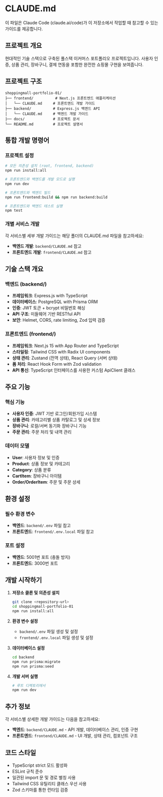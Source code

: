 # CLAUDE.md

이 파일은 Claude Code (claude.ai/code)가 이 저장소에서 작업할 때 참고할 수 있는 가이드를 제공합니다.

## 프로젝트 개요

현대적인 기술 스택으로 구축된 풀스택 이커머스 포트폴리오 프로젝트입니다. 사용자 인증, 상품 관리, 장바구니, 결제 연동을 포함한 완전한 쇼핑몰 구현을 보여줍니다.

## 프로젝트 구조

```
shoppingmall-portfolio-01/
├── frontend/          # Next.js 프론트엔드 애플리케이션
│   └── CLAUDE.md     # 프론트엔드 개발 가이드
├── backend/          # Express.js 백엔드 API
│   └── CLAUDE.md     # 백엔드 개발 가이드
├── docs/             # 프로젝트 문서
└── README.md         # 프로젝트 설명서
```

## 통합 개발 명령어

### 프로젝트 설정
```bash
# 모든 의존성 설치 (root, frontend, backend)
npm run install:all

# 프론트엔드와 백엔드를 개발 모드로 실행
npm run dev

# 프론트엔드와 백엔드 빌드
npm run frontend:build && npm run backend:build

# 프론트엔드와 백엔드 테스트 실행
npm test
```

### 개별 서비스 개발
각 서비스별 세부 개발 가이드는 해당 폴더의 CLAUDE.md 파일을 참고하세요:

- **백엔드 개발**: `backend/CLAUDE.md` 참고
- **프론트엔드 개발**: `frontend/CLAUDE.md` 참고

## 기술 스택 개요

### 백엔드 (backend/)
- **프레임워크**: Express.js with TypeScript
- **데이터베이스**: PostgreSQL with Prisma ORM
- **인증**: JWT 토큰 + bcrypt 비밀번호 해싱
- **API 구조**: 미들웨어 기반 RESTful API
- **보안**: Helmet, CORS, rate limiting, Zod 입력 검증

### 프론트엔드 (frontend/)
- **프레임워크**: Next.js 15 with App Router and TypeScript
- **스타일링**: Tailwind CSS with Radix UI components
- **상태 관리**: Zustand (전역 상태), React Query (서버 상태)
- **폼 처리**: React Hook Form with Zod validation
- **API 통신**: TypeScript 인터페이스를 사용한 커스텀 ApiClient 클래스

## 주요 기능

### 핵심 기능
- **사용자 인증**: JWT 기반 로그인/회원가입 시스템
- **상품 관리**: 카테고리별 상품 카탈로그 및 상세 정보
- **장바구니**: 로컬/서버 동기화 장바구니 기능
- **주문 관리**: 주문 처리 및 내역 관리

### 데이터 모델
- **User**: 사용자 정보 및 인증
- **Product**: 상품 정보 및 카테고리
- **Category**: 상품 분류
- **CartItem**: 장바구니 아이템
- **Order/OrderItem**: 주문 및 주문 상세

## 환경 설정

### 필수 환경 변수
- **백엔드**: `backend/.env` 파일 참고
- **프론트엔드**: `frontend/.env.local` 파일 참고

### 포트 설정
- **백엔드**: 5001번 포트 (충돌 방지)
- **프론트엔드**: 3000번 포트

## 개발 시작하기

1. **저장소 클론 및 의존성 설치**
   ```bash
   git clone <repository-url>
   cd shoppingmall-portfolio-01
   npm run install:all
   ```

2. **환경 변수 설정**
   - `backend/.env` 파일 생성 및 설정
   - `frontend/.env.local` 파일 생성 및 설정

3. **데이터베이스 설정**
   ```bash
   cd backend
   npm run prisma:migrate
   npm run prisma:seed
   ```

4. **개발 서버 실행**
   ```bash
   # 루트 디렉토리에서
   npm run dev
   ```

## 추가 정보

각 서비스별 상세한 개발 가이드는 다음을 참고하세요:

- **백엔드**: `backend/CLAUDE.md` - API 개발, 데이터베이스 관리, 인증 구현
- **프론트엔드**: `frontend/CLAUDE.md` - UI 개발, 상태 관리, 컴포넌트 구조

## 코드 스타일

- TypeScript strict 모드 활성화
- ESLint 규칙 준수
- 일관된 import 문 및 경로 별칭 사용
- Tailwind CSS 유틸리티 클래스 우선 사용
- Zod 스키마를 통한 런타임 검증